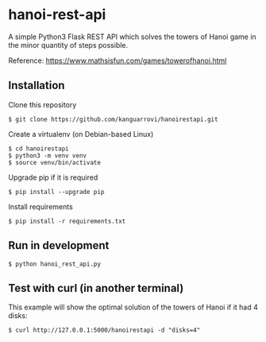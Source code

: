 # hanoi-rest-api

A simple Python3 Flask REST API which solves the towers of Hanoi game in the minor quantity of steps possible.

Reference: https://www.mathsisfun.com/games/towerofhanoi.html

## Installation

Clone this repository

	$ git clone https://github.com/kanguarrovi/hanoirestapi.git

Create a virtualenv (on Debian-based Linux)

    $ cd hanoirestapi
	$ python3 -m venv venv
	$ source venv/bin/activate

Upgrade pip if it is required 

	$ pip install --upgrade pip

Install requirements 

	$ pip install -r requirements.txt
	

## Run in development

	$ python hanoi_rest_api.py

	
## Test with curl (in another terminal)

This example will show the optimal solution of the towers of Hanoi if it had 4 disks:

    $ curl http://127.0.0.1:5000/hanoirestapi -d "disks=4"





